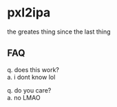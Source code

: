 # pxl2ipa
the greates thing since the last thing


## FAQ
q. does this work?  
a. i dont know lol  

q. do you care?  
a. no LMAO  
